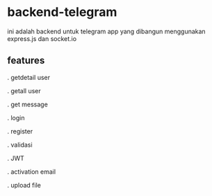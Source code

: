 # backend-telegram
ini adalah backend untuk telegram app yang dibangun menggunakan express.js dan socket.io
## features
. getdetail user

. getall user

. get message

. login

. register

. validasi

. JWT

. activation email

. upload file
